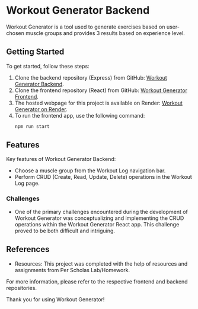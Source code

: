 # Workout Generator Backend

Workout Generator is a tool used to generate exercises based on user-chosen muscle groups and provides 3 results based on experience level.

## Getting Started

To get started, follow these steps:

1. Clone the backend repository (Express) from GitHub: [Workout Generator Backend](https://github.com/SivaSwathiVasagar/WorkoutGenrator_MERN/tree/main/backEnd).
2. Clone the frontend repository (React) from GitHub: [Workout Generator Frontend](https://github.com/SivaSwathiVasagar/workoutGenerator).
3. The hosted webpage for this project is available on Render: [Workout Generator on Render](https://frontend-mh29.onrender.com/).
4. To run the frontend app, use the following command:
   ```bash
   npm run start
   ```

## Features

Key features of Workout Generator Backend:

- Choose a muscle group from the Workout Log navigation bar.
- Perform CRUD (Create, Read, Update, Delete) operations in the Workout Log page.

### Challenges

- One of the primary challenges encountered during the development of Workout Generator was conceptualizing and implementing the CRUD operations within the Workout Generator React app. This challenge proved to be both difficult and intriguing.

## References

- Resources: This project was completed with the help of resources and assignments from Per Scholas Lab/Homework.

For more information, please refer to the respective frontend and backend repositories.

Thank you for using Workout Generator!
